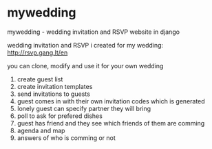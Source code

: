 mywedding
=========

mywedding - wedding invitation and RSVP website in django

wedding invitation and RSVP i created for my wedding: http://rsvp.gang.lt/en

you can clone, modify and use it for your own wedding

1. create guest list
2. create invitation templates
3. send invitations to guests
4. guest comes in with their own invitation codes which is generated
5. lonely guest can specify partner they will bring
6. poll to ask for prefered dishes
7. guest has friend and they see which friends of them are comming
8. agenda and map
9. answers of who is comming or not
